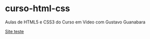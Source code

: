 # curso-html-css
 Aulas de HTML5 e CSS3 do Curso em Vídeo com Gustavo Guanabara

 <a href="https://emeyas-franco.github.io/curso-html-css/desafios/d010-corrigido/android.html">Site teste</a>
